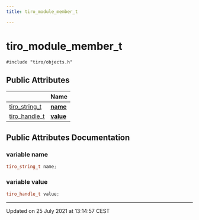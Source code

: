 ```yaml
---
title: tiro_module_member_t

---
```


# tiro_module_member_t






`#include "tiro/objects.h"`

## Public Attributes

|                | Name           |
| -------------- | -------------- |
| [tiro_string_t](/docs/api/files/def_8h#typedef-tiro_string_t) | **[name](/docs/api/classes/structtiro__module__member__t#variable-name)**  |
| [tiro_handle_t](/docs/api/files/def_8h#typedef-tiro_handle_t) | **[value](/docs/api/classes/structtiro__module__member__t#variable-value)**  |

## Public Attributes Documentation

### variable name

```cpp
tiro_string_t name;
```


### variable value

```cpp
tiro_handle_t value;
```


-------------------------------

Updated on 25 July 2021 at 13:14:57 CEST